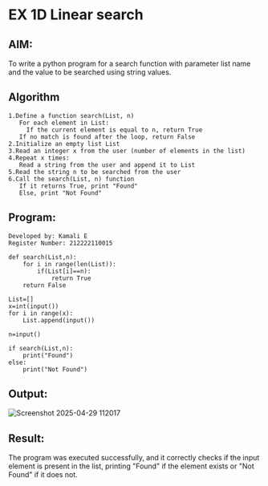 # EX 1D Linear search
## AIM:
To write a python program for a search function with parameter list name and the value to be searched using string values.

## Algorithm
```
1.Define a function search(List, n)
   For each element in List:
     If the current element is equal to n, return True
   If no match is found after the loop, return False
2.Initialize an empty list List
3.Read an integer x from the user (number of elements in the list)
4.Repeat x times:
   Read a string from the user and append it to List
5.Read the string n to be searched from the user
6.Call the search(List, n) function
   If it returns True, print "Found"
   Else, print "Not Found" 
```
## Program:
```
Developed by: Kamali E
Register Number: 212222110015

def search(List,n):
    for i in range(len(List)):
        if(List[i]==n):
            return True
    return False

List=[]
x=int(input())
for i in range(x):
    List.append(input())

n=input()

if search(List,n):
    print("Found")
else:
    print("Not Found")
```

## Output:
![Screenshot 2025-04-29 112017](https://github.com/user-attachments/assets/352869b4-1700-4ce0-8664-b04ac343c5d2)

## Result:
The program was executed successfully, and it correctly checks if the input element is present in the list, printing "Found" if the element exists or "Not Found" if it does not.
